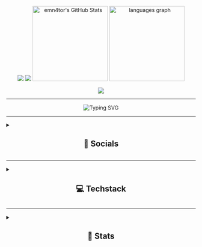 <p align="center">
  <img src="https://github-profile-trophy.vercel.app/?username=Emn4tor&theme=onedark&column=-1" />
  <img src="https://github-readme-stats.vercel.app/api?username=emn4tor&theme=dracula&show_icons=true&hide_border=true&count_private=true" />
  <img src="https://streak-stats.demolab.com?user=emn4tor&theme=dracula&hide_border=true" alt="emn4tor's GitHub Stats" height="200" />
  <img src="https://github-readme-stats.vercel.app/api/wakatime?username=@emn4tor&locale=en&hide_title=false&layout=compact&card_width=320&langs_count=5&theme=dracula&hide_border=false&order=2" height="200" alt="languages graph"  />
  

</p>
<p align="center">
  <img src="https://capsule-render.vercel.app/api?type=waving&color=gradient&height=60&section=footer"/>
</p>

---

<div align="center">
  <img src="https://readme-typing-svg.demolab.com?font=Fira+Code&weight=900&size=35&duration=3000&pause=1000&color=9A3BF7&center=true&vCenter=true&width=700&height=100&lines=%F0%9F%8D%87+Java%2C+Python%2C+HTML%2C+Skript;%F0%9F%9A%80+yellowmc.de;%E2%9B%8F%EF%B8%8F+Minecraft+enthusiast" alt="Typing SVG" />
</div>

---

<details>
  <summary><h2 align="center">📱 Socials</h2></summary>

  <div align="center">
    <a href="https://discord.com/users/1171276279253827754" target="_blank">
      <img src="https://raw.githubusercontent.com/maurodesouza/profile-readme-generator/master/src/assets/icons/social/discord/default.svg" width="52" height="40" alt="discord logo"  />
    </a>
    <a href="https://www.youtube.com/@emn4tor/" target="_blank">
      <img src="https://raw.githubusercontent.com/maurodesouza/profile-readme-generator/master/src/assets/icons/social/youtube/default.svg" width="52" height="40" alt="youtube logo"  />
    </a>
    <a href="https://instagram.com/emn4tor" target="_blank">
      <img src="https://raw.githubusercontent.com/maurodesouza/profile-readme-generator/master/src/assets/icons/social/instagram/default.svg" width="52" height="40" alt="instagram logo"  />
    </a>
    <a href="https://twitch.tv/emn4tor" target="_blank">
      <img src="https://raw.githubusercontent.com/maurodesouza/profile-readme-generator/master/src/assets/icons/social/twitch/default.svg" width="52" height="40" alt="twitch logo"  />
    </a>
    <a href="https://www.paypal.com/paypalme/emn4tor" target="_blank">
      <img src="https://raw.githubusercontent.com/maurodesouza/profile-readme-generator/master/src/assets/icons/social/paypal/default.svg" width="52" height="40" alt="paypal logo"  />
    </a>
    <!-- Add other social icons here -->
  </div>

</details>

---

<details>
  <summary><h2 align="center">💻 Techstack</h2></summary>

  <div align="center">
    <img src="https://cdn.jsdelivr.net/gh/devicons/devicon/icons/pycharm/pycharm-original.svg" height="40" alt="pycharm logo"  />
    <img width="12" />
    <img src="https://cdn.jsdelivr.net/gh/devicons/devicon/icons/rider/rider-original.svg" height="40" alt="jetbrains logo"  />
    <img width="12" />
    <img src="https://cdn.jsdelivr.net/gh/devicons/devicon/icons/intellij/intellij-original.svg" height="40" alt="jetbrains logo"  />
    <img width="12" />
    <img src="https://cdn.jsdelivr.net/gh/devicons/devicon/icons/webstorm/webstorm-original.svg" height="40" alt="jetbrains logo"  />
    <img width="12" />
    <img src="https://cdn.jsdelivr.net/gh/devicons/devicon/icons/phpstorm/phpstorm-original.svg" height="40" alt="jetbrains logo"  />
    <img width="12" />
    <img src="https://cdn.jsdelivr.net/gh/devicons/devicon/icons/vscode/vscode-original.svg" height="40" alt="vscode logo"  />
    <img width="12" />
    <img src="https://cdn.jsdelivr.net/gh/devicons/devicon/icons/apache/apache-original.svg" height="40" alt="apache logo"  />
    <img width="12" />
    <img src="https://cdn.jsdelivr.net/gh/devicons/devicon/icons/chrome/chrome-original.svg" height="40" alt="chrome logo"  />
    <img width="12" />
    <img src="https://cdn.jsdelivr.net/gh/devicons/devicon/icons/android/android-original.svg" height="40" alt="android logo"  />
    <img width="12" />
    <img src="https://cdn.jsdelivr.net/gh/devicons/devicon/icons/debian/debian-original.svg" height="40" alt="debian logo"  />
    <img width="12" />
    <img src="https://cdn.jsdelivr.net/gh/devicons/devicon/icons/fedora/fedora-original.svg" height="40" alt="linux logo"  />
    <img width="12" />
    <img src="https://cdn.jsdelivr.net/gh/devicons/devicon/icons/windows8/windows8-original.svg" height="40" alt="windows8 logo"  />
    <img width="12" />
  </div>


  <br clear="both">

  <div align="center">
    <img src="https://cdn.jsdelivr.net/gh/devicons/devicon/icons/html5/html5-original.svg" height="40" alt="html5 logo"  />
    <img width="12" />
    <img src="https://cdn.jsdelivr.net/gh/devicons/devicon/icons/css3/css3-original.svg" height="40" alt="css3 logo"  />
    <img width="12" />
    <img src="https://cdn.jsdelivr.net/gh/devicons/devicon/icons/javascript/javascript-original.svg" height="40" alt="javascript logo"  />
    <img width="12" />
    <img src="https://cdn.jsdelivr.net/gh/devicons/devicon/icons/python/python-original.svg" height="40" alt="python logo"  />
    <img width="12" />
    <img src="https://cdn.jsdelivr.net/gh/devicons/devicon/icons/csharp/csharp-original.svg" height="40" alt="python logo"  />
  </div>
</details>

---

<details>
  <summary><h2 align="center">🚀 Stats</h2></summary>

  <div align="center">
    <div style="display: flex; flex-direction: row;">
      <img src="https://lanyard.cnrad.dev/api/1171276279253827754?&idleMessage=Probably%20doing%20something%20else...&borderRadius=30px" alt="Discord activity" style="margin-right: 20px;" />
      <!-- Add other stat widgets here -->
    </div>
  </div>

</details>
